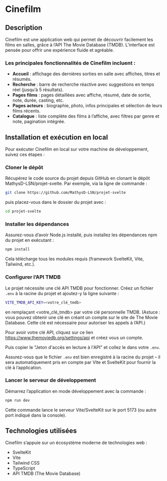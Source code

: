 # Cinefilm

## Description

Cinefilm est une application web qui permet de découvrir facilement les films en salles, grâce à l’API The Movie Database (TMDB). L’interface est pensée pour offrir une expérience fluide et agréable.

### Les principales fonctionnalités de Cinefilm incluent :

- **Accueil** : affichage des dernières sorties en salle avec affiches, titres et résumés.
- **Recherche** : barre de recherche réactive avec suggestions en temps réel (jusqu’à 5 résultats).
- **Pages films** : pages détaillées avec affiche, résumé, date de sortie, note, durée, casting, etc.
- **Pages acteurs** : biographie, photo, infos principales et sélection de leurs films récents.
- **Catalogue** : liste complète des films à l’affiche, avec filtres par genre et note, pagination intégrée.

## Installation et exécution en local

Pour exécuter Cinefilm en local sur votre machine de développement, suivez ces étapes :

### Cloner le dépôt

Récupérez le code source du projet depuis GitHub en clonant le dépôt MathysD-LSN/projet-svelte. Par exemple, via la ligne de commande :

```bash
git clone https://github.com/MathysD-LSN/projet-svelte
```

puis placez-vous dans le dossier du projet avec :

```bash
cd projet-svelte
```

### Installer les dépendances

Assurez-vous d’avoir Node.js installé, puis installez les dépendances npm du projet en exécutant :

```bash
npm install
```

Cela télécharge tous les modules requis (framework SvelteKit, Vite, Tailwind, etc.).

### Configurer l’API TMDB

Le projet nécessite une clé API TMDB pour fonctionner. Créez un fichier `.env` à la racine du projet et ajoutez-y la ligne suivante :

```bash
VITE_TMDB_API_KEY=<votre_clé_tmdb>
```

en remplaçant <votre_clé_tmdb> par votre clé personnelle TMDB. (Astuce : vous pouvez obtenir une clé en créant un compte sur le site de The Movie Database. Cette clé est nécessaire pour autoriser les appels à l’API.)

Pour avoir votre clé API, cliquez sur ce lien https://www.themoviedb.org/settings/api et créez vous un compte.

Puis copier le "Jeton d'accès en lecture à l'API" et collez le dans votre `.env`.

Assurez-vous que le fichier `.env` est bien enregistré à la racine du projet – il sera automatiquement pris en compte par Vite et SvelteKit pour fournir la clé à l’application.

### Lancer le serveur de développement

Démarrez l’application en mode développement avec la commande :

```bash
npm run dev
```

Cette commande lance le serveur Vite/SvelteKit sur le port 5173 (ou autre port indiqué dans la console).

## Technologies utilisées

Cinefilm s’appuie sur un écosystème moderne de technologies web :

- SvelteKit
- Vite
- Tailwind CSS
- TypeScript
- API TMDB (The Movie Database)
